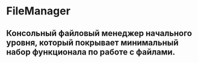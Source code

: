 # FileManager

Консольный файловый менеджер начального уровня, который покрывает минимальный набор функционала по работе с файлами.
---
